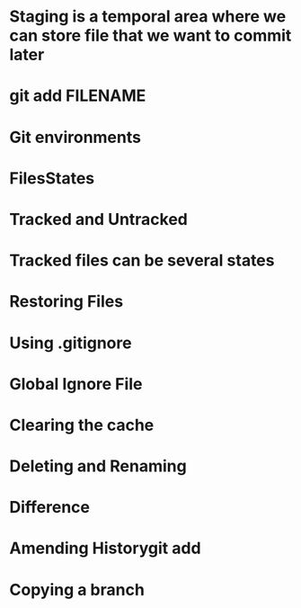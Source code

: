 # Staging is a temporal area where we can store file that we want to commit later
# git add FILENAME
<!-- git add --all
git add -A
git add .
git commit -m "My first commit" -->

# Git environments
<!-- Working env
Staging env
Commit -->
# FilesStates
# Tracked and Untracked
# Tracked files can be several states 
<!-- unmodified
modified
staged -->
# Restoring Files
<!-- git restore README.md
git restore .
git checkout . -->

# Using .gitignore
# Global Ignore File
<!-- git config --global core.excludesfile [file] -->
# Clearing the cache
<!-- git rm -r --cached . -->
# Deleting and Renaming
<!-- git rm index.html 
git restore --staged <file> -->
# Difference
<!-- git diff -->
<!-- git log --oneline -->
# Amending Historygit add 
<!-- git commit --amend -->
# Copying a branch
<!-- git switch -c NAME
# git chechout -b NAME -->